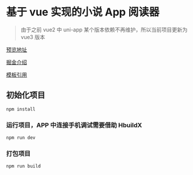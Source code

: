 # 基于 vue 实现的小说 App 阅读器

> 由于之前 vue2 中 uni-app 某个版本依赖不再维护，所以当前项目更新为 vue3 版本

[预览地址](https://huangjingsheng.gitee.io/hjs/reader-vue)

[掘金介绍](https://juejin.cn/post/6844904127898583048)

[模板引用](https://github.com/Hansen-hjs/uni-app-template)

## 初始化项目
```
npm install
```

### 运行项目，APP 中连接手机调试需要借助 HbuildX
```
npm run dev
```

### 打包项目
```
npm run build
```
